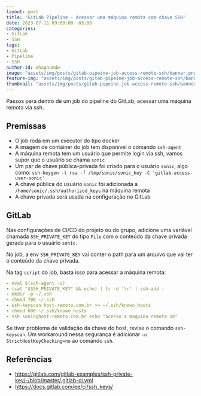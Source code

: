 ```yaml
---
layout: post
title: 'GitLab Pipeline - Acessar uma máquina remota com chave SSH'
date: 2023-07-11 09:00:00 -03:00
categories:
- GitLab
- SSH
tags:
- GitLab
- Pipeline
- SSH
author-id: mhagnumdw
image: "assets/img/posts/gitab-pipeine-job-access-remote-ssh/banner.png"
feature-img: "assets/img/posts/gitab-pipeine-job-access-remote-ssh/banner.png"
thumbnail: "assets/img/posts/gitab-pipeine-job-access-remote-ssh/banner.png"
---
```


Passos para dentro de um job do pipeline do GitLab, acessar uma máquina remota via ssh.

<!--more-->

## Premissas

- O job roda em um executor do tipo docker
- A imagem de container do job tem disponível o comando `ssh-agent`
- A máquina remota tem um usuário que permite login via ssh, vamos supor que o usuário se chama `sonic`
- Um par de chave pública-privada foi criado para o usuário `sonic`, algo como: `ssh-keygen -t rsa -f /tmp/sonic/sonic_key -C 'gitlab-access-user-sonic'`
- A chave pública do usuário `sonic` foi adicionada a `/home/sonic/.ssh/authorized_keys` na máquina remota
- A chave privada será usada na configuração no GitLab

## GitLab

Nas configurações de CI/CD do projeto ou do grupo, adicione uma variável chamada `SSH_PRIVATE_KEY` do tipo `File` com o conteúdo da chave privada gerada para o usuário `sonic`.

No job, a env `SSH_PRIVATE_KEY` vai conter o path para um arquivo que vai ter o conteúdo da chave privada.

Na tag `script` do job, basta isso para acessar a máquina remota:

```yaml
- eval $(ssh-agent -s)
- (cat "$SSH_PRIVATE_KEY" && echo) | tr -d '\r' | ssh-add -
- mkdir -p ~/.ssh
- chmod 700 ~/.ssh
- ssh-keyscan host-remoto.com.br >> ~/.ssh/known_hosts
- chmod 600 ~/.ssh/known_hosts
- ssh sonic@host-remoto.com.br echo "acesso a maquina remota ok"
```

Se tiver problema de validação da chave do host, revise o comando `ssh-keyscan`. Um workaround nessa segurança é adicionar `-o StrictHostKeyChecking=no` ao comando `ssh`.

## Referências

- <https://gitlab.com/gitlab-examples/ssh-private-key/-/blob/master/.gitlab-ci.yml>
- <https://docs.gitlab.com/ee/ci/ssh_keys/>

